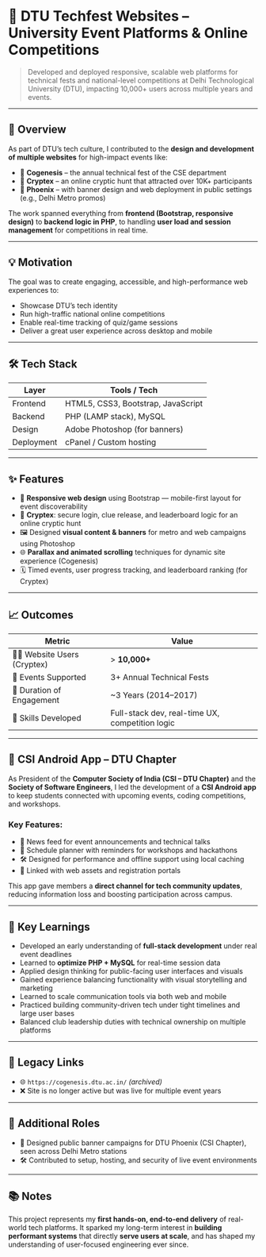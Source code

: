 # 🎉 DTU Techfest Websites – University Event Platforms & Online Competitions

> Developed and deployed responsive, scalable web platforms for technical fests and national-level competitions at Delhi Technological University (DTU), impacting 10,000+ users across multiple years and events.

---

## 🚀 Overview

As part of DTU’s tech culture, I contributed to the **design and development of multiple websites** for high-impact events like:
- 🔧 **Cogenesis** – the annual technical fest of the CSE department
- 🧩 **Cryptex** – an online cryptic hunt that attracted over 10K+ participants
- 🎨 **Phoenix** – with banner design and web deployment in public settings (e.g., Delhi Metro promos)

The work spanned everything from **frontend (Bootstrap, responsive design)** to **backend logic in PHP**, to handling **user load and session management** for competitions in real time.

---

## 💡 Motivation

The goal was to create engaging, accessible, and high-performance web experiences to:
- Showcase DTU’s tech identity
- Run high-traffic national online competitions
- Enable real-time tracking of quiz/game sessions
- Deliver a great user experience across desktop and mobile

---

## 🛠️ Tech Stack

| Layer         | Tools / Tech                      |
|---------------|-----------------------------------|
| Frontend      | HTML5, CSS3, Bootstrap, JavaScript |
| Backend       | PHP (LAMP stack), MySQL           |
| Design        | Adobe Photoshop (for banners)     |
| Deployment    | cPanel / Custom hosting            |

---

## ✨ Features

- 📱 **Responsive web design** using Bootstrap — mobile-first layout for event discoverability
- 🧩 **Cryptex**: secure login, clue release, and leaderboard logic for an online cryptic hunt
- 🖼️ Designed **visual content & banners** for metro and web campaigns using Photoshop
- 🌐 **Parallax and animated scrolling** techniques for dynamic site experience (Cogenesis)
- 🗓️ Timed events, user progress tracking, and leaderboard ranking (for Cryptex)

---

## 📈 Outcomes

| Metric                      | Value                        |
|-----------------------------|------------------------------|
| 👨‍💻 Website Users (Cryptex) | > **10,000+**                 |
| 🎉 Events Supported         | 3+ Annual Technical Fests    |
| 🎯 Duration of Engagement   | ~3 Years (2014–2017)         |
| 🧠 Skills Developed         | Full-stack dev, real-time UX, competition logic |

---

## 📱 CSI Android App – DTU Chapter

As President of the **Computer Society of India (CSI – DTU Chapter)** and the **Society of Software Engineers**, I led the development of a **CSI Android app** to keep students connected with upcoming events, coding competitions, and workshops.

### Key Features:
- 📰 News feed for event announcements and technical talks
- 📅 Schedule planner with reminders for workshops and hackathons
- 🛠️ Designed for performance and offline support using local caching
- 🔗 Linked with web assets and registration portals

This app gave members a **direct channel for tech community updates**, reducing information loss and boosting participation across campus.


---


## 🧠 Key Learnings

- Developed an early understanding of **full-stack development** under real event deadlines
- Learned to **optimize PHP + MySQL** for real-time session data
- Applied design thinking for public-facing user interfaces and visuals
- Gained experience balancing functionality with visual storytelling and marketing
- Learned to scale communication tools via both web and mobile
- Practiced building community-driven tech under tight timelines and large user bases
- Balanced club leadership duties with technical ownership on multiple platforms
    
---

## 🔗 Legacy Links

- 🌐 `https://cogenesis.dtu.ac.in/` *(archived)*  
- ❌ Site is no longer active but was live for multiple event years

---

## 🔧 Additional Roles

- 🎨 Designed public banner campaigns for DTU Phoenix (CSI Chapter), seen across Delhi Metro stations
- 🛠️ Contributed to setup, hosting, and security of live event environments

---

## 📚 Notes

This project represents my **first hands-on, end-to-end delivery** of real-world tech platforms. It sparked my long-term interest in **building performant systems** that directly **serve users at scale**, and has shaped my understanding of user-focused engineering ever since.
